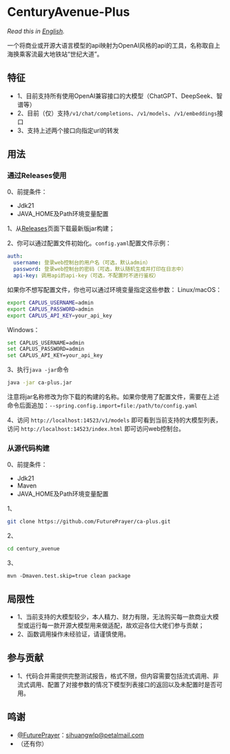 # **CenturyAvenue-Plus**

*Read this in [English](README_en.md).*

一个将商业或开源大语言模型的api映射为OpenAI风格的api的工具，名称取自上海换乘客流最大地铁站“世纪大道”。

## **特征**
- 1、目前支持所有使用OpenAI兼容接口的大模型（ChatGPT、DeepSeek、智谱等）
- 2、目前（仅）支持`/v1/chat/completions`、`/v1/models`、`/v1/embeddings`接口
- 3、支持上述两个接口向指定url的转发

## **用法**
### 通过Releases使用
0、前提条件：
- Jdk21
- JAVA_HOME及Path环境变量配置

1、从[Releases](https://github.com/FuturePrayer/ca-plus/releases)页面下载最新版jar构建；

2、你可以通过配置文件初始化。`config.yaml`配置文件示例：
```yaml
auth:
  username: 登录web控制台的用户名（可选，默认admin）
  password: 登录web控制台的密码（可选，默认随机生成并打印在日志中）
  api-key: 调用api的api-key（可选，不配置时不进行鉴权）
```
如果你不想写配置文件，你也可以通过环境变量指定这些参数：
Linux/macOS：
```bash
export CAPLUS_USERNAME=admin
export CAPLUS_PASSWORD=admin
export CAPLUS_API_KEY=your_api_key
```
Windows：
```bash
set CAPLUS_USERNAME=admin
set CAPLUS_PASSWORD=admin
set CAPLUS_API_KEY=your_api_key
```
3、执行`java -jar`命令
```bash
java -jar ca-plus.jar
```
注意将jar名称修改为你下载的构建的名称。如果你使用了配置文件，需要在上述命令后面追加：`--spring.config.import=file:/path/to/config.yaml`

4、访问 `http://localhost:14523/v1/models` 即可看到当前支持的大模型列表，访问 `http://localhost:14523/index.html` 即可访问web控制台。

### 从源代码构建
0、前提条件：
- Jdk21
- Maven
- JAVA_HOME及Path环境变量配置

1、
```bash
git clone https://github.com/FuturePrayer/ca-plus.git
```
2、
```bash
cd century_avenue
```
3、
```
mvn -Dmaven.test.skip=true clean package
```

## **局限性**
- 1、当前支持的大模型较少，本人精力、财力有限，无法购买每一款商业大模型或运行每一款开源大模型用来做适配，故欢迎各位大佬们参与贡献；
- 2、函数调用操作未经验证，请谨慎使用。

## **参与贡献**
- 1、代码合并需提供完整测试报告，格式不限，但内容需要包括流式调用、非流式调用、配置了对接参数的情况下模型列表接口的返回以及未配置时是否可用。

## **鸣谢**
- [@FuturePrayer](https://github.com/FuturePrayer)：sihuangwlp@petalmail.com
- （还有你）
